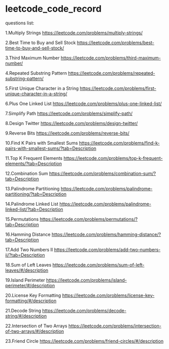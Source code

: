 # leetcode_code_record

questions list:

1.Multiply Strings https://leetcode.com/problems/multiply-strings/

2.Best Time to Buy and Sell Stock https://leetcode.com/problems/best-time-to-buy-and-sell-stock/

3.Third Maximum Number https://leetcode.com/problems/third-maximum-number/

4.Repeated Substring Pattern https://leetcode.com/problems/repeated-substring-pattern/

5.First Unique Character in a String https://leetcode.com/problems/first-unique-character-in-a-string/

6.Plus One Linked List https://leetcode.com/problems/plus-one-linked-list/

7.Simplify Path https://leetcode.com/problems/simplify-path/

8.Design Twitter https://leetcode.com/problems/design-twitter/

9.Reverse Bits https://leetcode.com/problems/reverse-bits/

10.Find K Pairs with Smallest Sums https://leetcode.com/problems/find-k-pairs-with-smallest-sums/?tab=Description

11.Top K Frequent Elements https://leetcode.com/problems/top-k-frequent-elements/?tab=Description

12.Combination Sum https://leetcode.com/problems/combination-sum/?tab=Description

13.Palindrome Partitioning https://leetcode.com/problems/palindrome-partitioning/?tab=Description

14.Palindrome Linked List https://leetcode.com/problems/palindrome-linked-list/?tab=Description

15.Permutations https://leetcode.com/problems/permutations/?tab=Description

16.Hamming Distance https://leetcode.com/problems/hamming-distance/?tab=Description

17.Add Two Numbers II https://leetcode.com/problems/add-two-numbers-ii/?tab=Description

18.Sum of Left Leaves https://leetcode.com/problems/sum-of-left-leaves/#/description

19.Island Perimeter https://leetcode.com/problems/island-perimeter/#/description

20.License Key Formatting https://leetcode.com/problems/license-key-formatting/#/description

21.Decode String https://leetcode.com/problems/decode-string/#/description

22.Intersection of Two Arrays https://leetcode.com/problems/intersection-of-two-arrays/#/description

23.Friend Circle https://leetcode.com/problems/friend-circles/#/description
